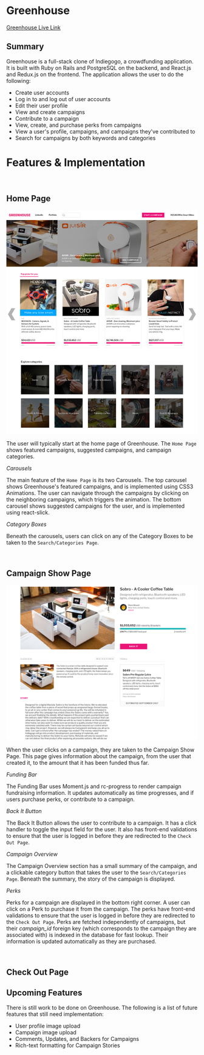 # Greenhouse

[Greenhouse Live Link][heroku]

[heroku]: http://www.the-greenhouse.co/#/

## Summary

Greenhouse is a full-stack clone of Indiegogo, a crowdfunding application. It is built with Ruby on Rails and PostgreSQL on the backend, and React.js and Redux.js on the frontend. The application allows the user to do the following:
* Create user accounts
* Log in to and log out of user accounts
* Edit their user profile
* View and create campaigns
* Contribute to a campaign
* View, create, and purchase perks from campaigns
* View a user's profile, campaigns, and campaigns they've contributed to
* Search for campaigns by both keywords and categories

# Features & Implementation

<br>


## Home Page

![Home Page](/docs/images/home_page.png)

The user will typically start at the home page of Greenhouse. The `Home Page` shows featured campaigns, suggested campaigns, and campaign categories.

*Carousels*

The main feature of the `Home Page` is its two Carousels. The top carousel shows Greenhouse's featured campaigns, and is implemented using CSS3 Animations. The user can navigate through the campaigns by clicking on the neighboring campaigns, which triggers the animation. The bottom carousel shows suggested campaigns for the user, and is implemented using react-slick.

*Category Boxes*

Beneath the carousels, users can click on any of the Category Boxes to be taken to the `Search/Categories Page`.

<br>


## Campaign Show Page

![Campaign Show Page](/docs/images/campaign_show_2.png)

When the user clicks on a campaign, they are taken to the Campaign Show Page. This page gives information about the campaign, from the user that created it, to the amount that it has been funded thus far.

*Funding Bar*

The Funding Bar uses Moment.js and rc-progress to render campaign fundraising information. It updates automatically as time progresses, and if users purchase perks, or contribute to a campaign.

*Back It Button*

The Back It Button allows the user to contribute to a campaign. It has a click handler to toggle the input field for the user. It also has front-end validations to ensure that the user is logged in before they are redirected to the `Check Out Page`.

*Campaign Overview*

The Campaign Overview section has a small summary of the campaign, and a clickable category button that takes the user to the `Search/Categories Page`. Beneath the summary, the story of the campaign is displayed.

*Perks*

Perks for a campaign are displayed in the bottom right corner. A user can click on a Perk to purchase it from the campaign. The perks have front-end validations to ensure that the user is logged in before they are redirected to the `Check Out Page`. Perks are fetched independently of campaigns, but their *campaign_id* foreign key (which corresponds to the campaign they are associated with) is indexed in the database for fast lookup. Their information is updated automatically as they are purchased.

<br>


## Check Out Page



## Upcoming Features

There is still work to be done on Greenhouse. The following is a list of future features that still need implementation:

* User profile image upload
* Campaign image upload
* Comments, Updates, and Backers for Campaigns
* Rich-text formatting for Campaign Stories
